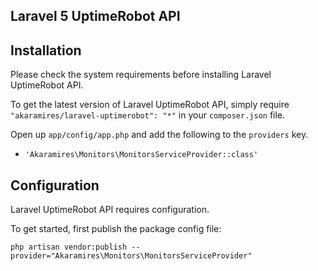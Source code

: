 ## Laravel 5 UptimeRobot API

## Installation

Please check the system requirements before installing Laravel UptimeRobot API.

To get the latest version of Laravel UptimeRobot API, simply require `"akaramires/laravel-uptimerobot": "*"` in your `composer.json` file.

Open up `app/config/app.php` and add the following to the `providers` key.

* `'Akaramires\Monitors\MonitorsServiceProvider::class'`

## Configuration

Laravel UptimeRobot API requires configuration.

To get started, first publish the package config file:

    php artisan vendor:publish --provider="Akaramires\Monitors\MonitorsServiceProvider"
